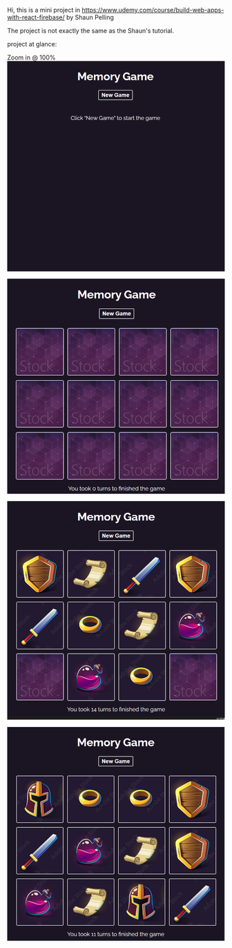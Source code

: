 Hi, this is a mini project in https://www.udemy.com/course/build-web-apps-with-react-firebase/ by Shaun Pelling

The project is not exactly the same as the Shaun's tutorial.

project at glance:

Zoom in @ 100%
![github image](https://github.com/laushiju/Memory-Game/blob/master/public/screenshots/view1.PNG)

![github image](https://github.com/laushiju/Memory-Game/blob/master/public/screenshots/view2.PNG)

![github image](https://github.com/laushiju/Memory-Game/blob/master/public/screenshots/view3.PNG)

![github image](https://github.com/laushiju/Memory-Game/blob/master/public/screenshots/view4.PNG)
